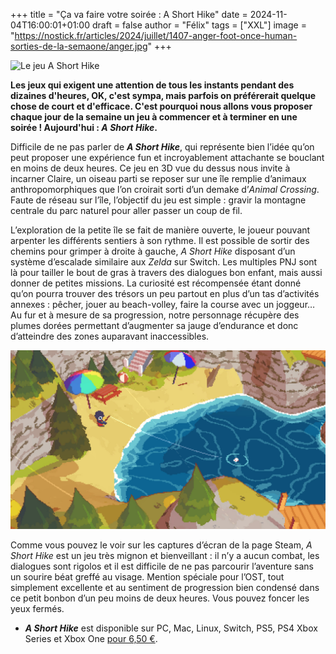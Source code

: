 +++
title = "Ça va faire votre soirée : A Short Hike"
date = 2024-11-04T16:00:01+01:00
draft = false
author = "Félix"
tags = ["XXL"]
image = "https://nostick.fr/articles/2024/juillet/1407-anger-foot-once-human-sorties-de-la-semaone/anger.jpg"
+++

![Le jeu A Short Hike](ashorthike1.jpg)

**Les jeux qui exigent une attention de tous les instants pendant des dizaines d'heures, OK, c'est sympa, mais parfois on préférerait quelque chose de court et d'efficace. C'est pourquoi nous allons vous proposer chaque jour de la semaine un jeu à commencer et à terminer en une soirée ! Aujourd'hui : *A Short Hike*.**

Difficile de ne pas parler de ***A Short Hike***, qui représente bien l’idée qu’on peut proposer une expérience fun et incroyablement attachante se bouclant en moins de deux heures. Ce jeu en 3D vue du dessus nous invite à incarner Claire, un oiseau parti se reposer sur une île remplie d’animaux anthropomorphiques que l’on croirait sorti d’un demake d’*Animal Crossing*. Faute de réseau sur l’île, l’objectif du jeu est simple : gravir la montagne centrale du parc naturel pour aller passer un coup de fil.

L’exploration de la petite île se fait de manière ouverte, le joueur pouvant arpenter les différents sentiers à son rythme. Il est possible de sortir des chemins pour grimper à droite à gauche, *A Short Hike* disposant d’un système d’escalade similaire aux *Zelda* sur Switch. Les multiples PNJ sont là pour tailler le bout de gras à travers des dialogues bon enfant, mais aussi donner de petites missions. La curiosité est récompensée étant donné qu’on pourra trouver des trésors un peu partout en plus d’un tas d’activités annexes : pêcher, jouer au beach-volley, faire la course avec un joggeur… Au fur et à mesure de sa progression, notre personnage récupère des plumes dorées permettant d’augmenter sa jauge d’endurance et donc d’atteindre des zones auparavant inaccessibles.

![Le jeu A Short Hike](ashorthike2.jpg)

Comme vous pouvez le voir sur les captures d’écran de la page Steam, *A Short Hike* est un jeu très mignon et bienveillant : il n’y a aucun combat, les dialogues sont rigolos et il est difficile de ne pas parcourir l’aventure sans un sourire béat greffé au visage. Mention spéciale pour l’OST, tout simplement excellente et au sentiment de progression bien condensé dans ce petit bonbon d’un peu moins de deux heures. Vous pouvez foncer les yeux fermés.

- ***A Short Hike*** est disponible sur PC, Mac, Linux, Switch, PS5, PS4 Xbox Series et Xbox One [pour 6,50 €](https://store.steampowered.com/app/1055540/A_Short_Hike/).